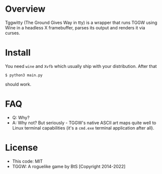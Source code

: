 # Overview

Tggwitty (The Ground Gives Way in tty) is a wrapper that runs TGGW using Wine in
a headless X framebuffer, parses its output and renders it via curses.

# Install

You need `wine` and `Xvfb` which usually ship with your distribution. After that

    $ python3 main.py

should work.

# FAQ

- Q: Why?
- A: Why not? But seriously - TGGW's native ASCII art maps quite well to Linux
  terminal capabilities (it's a `cmd.exe` terminal application after all).

# License

- This code: MIT
- TGGW: A roguelike game by BtS [Copyright 2014-2022]

